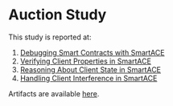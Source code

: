 # Auction Study

This study is reported at:
1. [Debugging Smart Contracts with SmartACE](http://seahorn.github.io/smartace/verification/2020/06/08/smartace-debugging.html)
2. [Verifying Client Properties in SmartACE](http://seahorn.github.io/smartace/verification/local%20reasoning/2020/06/08/smartace-local-reasoning-1.html)
3. [Reasoning About Client State in SmartACE](http://seahorn.github.io/smartace/verification/model%20checking/local%20reasoning/2020/06/15/smartace-local-reasoning-2.html)
4. [Handling Client Interference in SmartACE](http://seahorn.github.io/smartace/verification/model%20checking/local%20reasoning/2020/07/17/local-reasoning-3.html)

Artifacts are available [here](https://github.com/contract-ace/smartace-2020-experiments).
